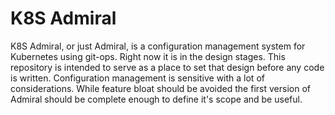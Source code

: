 # K8S Admiral

K8S Admiral, or just Admiral, is a configuration management system for
Kubernetes using git-ops. Right now it is in the design stages. This repository
is intended to serve as a place to set that design before any code is written.
Configuration management is sensitive with a lot of considerations. While
feature bloat should be avoided the first version of Admiral should be complete
enough to define it's scope and be useful.
